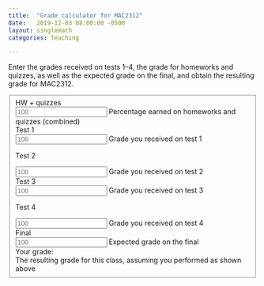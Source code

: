 ```yaml
---
title:  "Grade calculator for MAC2312"
date:   2019-12-03 08:00:00 -0500
layout: singlemath
categories: Teaching

--- 
```


<head>
<meta charset="utf-8">
<link rel="stylesheet" href="https://maxcdn.bootstrapcdn.com/bootstrap/3.3.5/css/bootstrap.min.css">
<script src="https://code.jquery.com/jquery-1.11.3.min.js"></script>
<script src="https://maxcdn.bootstrapcdn.com/bootstrap/3.3.5/js/bootstrap.min.js"></script>
</head>

<div class="container">
<p>
Enter the grades received on tests 1–4, the grade for homeworks and quizzes, as well as the expected grade on the final, and obtain the resulting grade for MAC2312.
</p> 

<form class="form-horizontal">
<fieldset>

<div class="form-group">
<label class="col-md-4 control-label" for="hw"> HW + quizzes </label> 
<div class="col-md-4">
<input id="hw" placeholder="100" class="form-control input-md" type="text">
<span class="help-block">Percentage earned on homeworks and quizzes (combined)</span>
</div>
</div>

<div class="form-group">
<label class="col-md-2 control-label" for="one"> Test 1 </label> 
<div class="col-md-3">
<input id="one" placeholder="100" class="form-control input-md" type="text">
<span class="help-block"> Grade you received on test 1</span>
</div>

<label class="col-md-2 control-label" for="two"> Test 2 </label> 
<div class="col-md-3">
<input id="two" placeholder="100" class="form-control input-md" type="text">
<span class="help-block"> Grade you received on test 2</span>
</div>
</div>

<div class="form-group">
<label class="col-md-2 control-label" for="three"> Test 3 </label> 
<div class="col-md-3">
<input id="three" placeholder="100" class="form-control input-md" type="text">
<span class="help-block"> Grade you received on test 3</span>
</div>

<label class="col-md-2 control-label" for="four"> Test 4 </label> 
<div class="col-md-3">
<input id="four" placeholder="100" class="form-control input-md" type="text">
<span class="help-block"> Grade you received on test 4</span>
</div>
</div>


<div class="form-group">
<label class="col-md-4 control-label" for="final"> Final </label> 
<div class="col-md-4">
<input id="final" placeholder="100" class="form-control input-md" type="text">
<span class="help-block">Expected grade on the final</span>
</div>
</div>

<div class="form-group">
<label class="col-md-4 control-label" for="result"> Your grade: </label> 
<div class="col-md-4">
<div id="result" class="form-control">
</div>
<span class="help-block">The resulting grade for this class, assuming you performed as
shown above</span>
</div>
</div>

</fieldset>
</form>
</div>

<script>
$(function () {
        var hw = 0, tests = [0,0,0,0], f = 0, r = 0, m =0;

        function format(x) {
        x = String(x);
        var n = x.indexOf('.');
        if (n <= 0) { return x; }
        return x.substr(0, n + 3);
        }

        function evaluate(selector) {
        var x = $(selector).val();

        if (x.indexOf('*') > 0 || x.indexOf('+') > 0 || x.indexOf('/') > 0) {
        x = eval(x);
        }

        return Number(x);
        }

        function calculate() {
            var mes = "";
            hw = evaluate("#hw");
            tests[1] = evaluate("#one");
            tests[2] = evaluate("#two");
            tests[3] = evaluate("#three");
            tests[4] = evaluate("#four");
            f = evaluate("#final");

            m = Math.min(tests[1],tests[2],tests[3],tests[4]);
            r =  
                // 0.6*( tests[1]+tests[2]+tests[3]+tests[4] )/4
                0.6*( tests[1]+tests[2]+tests[3]+tests[4] + Math.max((f-m)/2, 0) )/4
                +0.1*hw
                +0.3*f;
            // if (r>89)
            //     mes = " (A)";
            // else if (r>79)
            //     mes = " (B)";
            // else if (r>69)
            //     mes = " (C)";
            // else if (r>59)
            //     mes = " (D)";
            // else if (r>0)
            //     mes = " (F)";

            if (r>89)
                mes = " (A)";
            else if (r>88)
                mes = " (A-)";
            else if (r>79)
                mes = " (B)";
            else if (r>69)
                mes = " (C)";
            else if (r>67)
                mes = " (C-)";
            else if (r>50)
                mes = " (D)";
            else if (r>0)
                mes = " (F)";

            $("#result").text(format(String(r))+mes);
        }

        $("#one,#two,#three,#four,#hw,#final").keyup(function (e) {
                calculate();
                });

        calculate();
});
</script>

